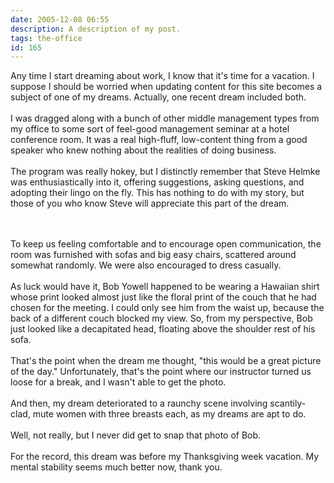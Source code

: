 ```yaml
---
date: 2005-12-08 06:55
description: A description of my post.
tags: the-office
id: 165
---
```

Any time I start dreaming about work, I know that it's time for a vacation.  I suppose I should be worried when updating content for this site becomes a subject of one of my dreams.  Actually, one recent dream included both.<br />
<br />
I was dragged along with a bunch of other middle management types from my office to some sort of feel-good management seminar at a hotel conference room.  It was a real high-fluff, low-content thing from a good speaker who knew nothing about the realities of doing business. <br />
<br />
The program was really hokey, but I distinctly remember that Steve Helmke was enthusiastically into it, offering suggestions, asking questions, and adopting their lingo on the fly.  This has nothing to do with my story, but those of you who know Steve will appreciate this part of the dream.
<!--more--><br /><br />To keep us feeling comfortable and to encourage open communication, the room was furnished with sofas and big easy chairs, scattered around somewhat randomly.  We were also encouraged to dress casually.<br />
<br />
As luck would have it, Bob Yowell happened to be wearing a Hawaiian shirt whose print looked almost just like the floral print of the couch that he had chosen for the meeting.  I could only see him from the waist up, because the back of a different couch blocked my view.  So, from my perspective, Bob just looked like a decapitated head, floating above the shoulder rest of his sofa.<br />
<br />
That's the point when the dream me thought, "this would be a great picture of the day."  Unfortunately, that's the point where our instructor turned us loose for a break, and I wasn't able to get the photo.<br />
<br />
And then, my dream deteriorated to a raunchy scene involving scantily-clad, mute women with three breasts each, as my dreams are apt to do.  <br />
<br />
Well, not really, but I never did get to snap that photo of Bob.<br />
<br />
For the record, this dream was before my Thanksgiving week vacation.  My mental stability seems much better now, thank you.
